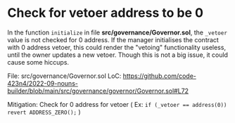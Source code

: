 # Check for vetoer address to be 0

In the function `initialize` in file **src/governance/Governor.sol**, the `_vetoer` value is not checked for 0 address. If the manager initialises the contract with 0 address vetoer, this could render the "vetoing" functionality useless, until the owner updates a new vetoer. Though this is not a big issue, it could cause some hiccups.

File: src/governance/Governor.sol
LoC: https://github.com/code-423n4/2022-09-nouns-builder/blob/main/src/governance/governor/Governor.sol#L72

Mitigation:
Check for 0 address for vetoer ( Ex: `if (_vetoer == address(0)) revert ADDRESS_ZERO();` )
